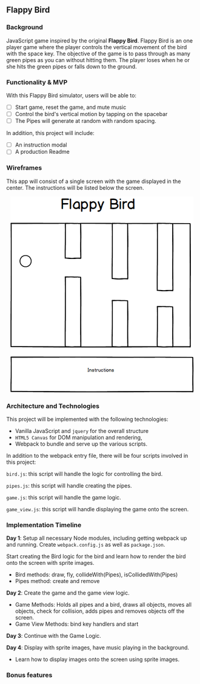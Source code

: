 ## Flappy Bird

### Background

JavaScript game inspired by the original **Flappy Bird**. Flappy Bird is an one player game where the player controls the vertical movement of the bird with the space key. The objective of the game is to pass through as many green pipes as you can without hitting them. The player loses when he or she hits the green pipes or falls down to the ground.

### Functionality & MVP  

With this Flappy Bird simulator, users will be able to:

- [ ] Start game, reset the game, and mute music  
- [ ] Control the bird's vertical motion by tapping on the spacebar
- [ ] The Pipes will generate at random with random spacing.

In addition, this project will include:

- [ ] An instruction modal
- [ ] A production Readme

### Wireframes

This app will consist of a single screen with the game displayed in the center. The instructions will be listed below the screen.

<p align="center">
  <img src="images/wireframe.png" alt="wireframe" />
</p>

### Architecture and Technologies

This project will be implemented with the following technologies:

- Vanilla JavaScript and `jquery` for the overall structure
- `HTML5 Canvas` for DOM manipulation and rendering,
- Webpack to bundle and serve up the various scripts.

In addition to the webpack entry file, there will be four scripts involved in this project:

`bird.js`: this script will handle the logic for controlling the bird.

`pipes.js`: this script will handle creating the pipes.

`game.js`: this script will handle the game logic.

`game_view.js`: this script will handle displaying the game onto the screen.


### Implementation Timeline

**Day 1**: Setup all necessary Node modules, including getting webpack up and running. Create `webpack.config.js` as well as `package.json`.

Start creating the Bird logic for the bird and learn how to render the bird onto the screen with sprite images.
  - Bird methods: draw, fly, collideWith(Pipes), isCollidedWith(Pipes)
  - Pipes method: create and remove

**Day 2**: Create the game and the game view logic.
  - Game Methods: Holds all pipes and a bird, draws all objects, moves all objects,
      check for collision, adds pipes and removes objects off the screen.
  - Game View Methods: bind key handlers and start

**Day 3**: Continue with the Game Logic.

**Day 4**: Display with sprite images, have music playing in the background.
  - Learn how to display images onto the screen using sprite images.


### Bonus features
